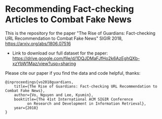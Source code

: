 # Recommending Fact-checking Articles to Combat Fake News
This is the repository for the paper "The Rise of Guardians: Fact-checking URL Recommendation to Combat Fake News" SIGIR 2018,
https://arxiv.org/abs/1806.07516 

- Link to download our full dataset for the paper: 
https://drive.google.com/file/d/1DQJDMaFJfHo2k6AzEghQXb-xzYbW1Maz/view?usp=sharing 


Please cite our paper if you find the data and code helpful, thanks:

```
@inproceedings{vo2018guardians,
	title={The Rise of Guardians: Fact-checking URL Recommendation to Combat Fake News},
	author={Vo, Nguyen and Lee, Kyumin},
	booktitle={The 41st International ACM SIGIR Conference 
		  on Research and Development in Information Retrieval},
	year={2018}
}
```
